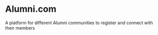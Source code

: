 # Alumni.com
A platform for different Alumni communities to register and connect with their members
